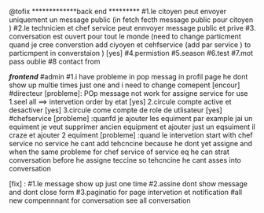 @tofix 
*************back end *********
#1.le citoyen peut envoyer uniquement un message public (in fetch fecth message public pour citoyen )
#2.le technicien et chef service peut ennvoyer message public et prive 
#3. conversation est ouvert pour tout le monde (need to change particment quand je cree converstion add ciyoyen et cehfservice (add par service ) to particmpent in converstaion ) [yes]
#4.permistion 
#5.season 
#6.test
#7.mot pass oublie 
#8 contact from 

***********frontend***********
#admin
#1.i have probleme in pop messag in profil page he dont show up multie times just one and i need to change comepent [encour]
#directeur 
 [probleme]: POp message not work for assigne service for use 
1.seel all ==> intervetion order by etat [yes]
2.circule compte active et desactiver [yes]
3.circule come compte de role de utlisateur [yes]
#chefservice 
[probleme] :quanfd je ajouter les equiment par example jai un equiment je veut supprimer ancien equipment et ajouter just un eqsuiment il craze et ajouter 2 equiment 
[probleme] :quand le intervetion start with chef service no service he cant add tehcncine because he dont yet assigne and when the same probleme for chef service of service eq he can strat conversation before he assigne teccine so tehcncine he cant asses into conversation 
 
[fix] :
#1.le message show up just one time
#2.assine dont show message and dont close form 
#3.paginatio for page intervetion et notification 
#all 
new compennnant for conversation see all conversation 
